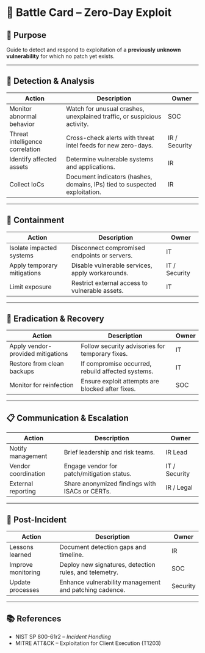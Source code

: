 # 📝 Battle Card – Zero-Day Exploit

## 🎯 Purpose
Guide to detect and respond to exploitation of a **previously unknown vulnerability** for which no patch yet exists.

---

## 🚨 Detection & Analysis
| Action | Description | Owner |
|--------|-------------|-------|
| Monitor abnormal behavior | Watch for unusual crashes, unexplained traffic, or suspicious activity. | SOC |
| Threat intelligence correlation | Cross-check alerts with threat intel feeds for new zero-days. | IR / Security |
| Identify affected assets | Determine vulnerable systems and applications. | IR |
| Collect IoCs | Document indicators (hashes, domains, IPs) tied to suspected exploitation. | IR |

---

## 🛑 Containment
| Action | Description | Owner |
|--------|-------------|-------|
| Isolate impacted systems | Disconnect compromised endpoints or servers. | IT |
| Apply temporary mitigations | Disable vulnerable services, apply workarounds. | IT / Security |
| Limit exposure | Restrict external access to vulnerable assets. | IT |

---

## 🧹 Eradication & Recovery
| Action | Description | Owner |
|--------|-------------|-------|
| Apply vendor-provided mitigations | Follow security advisories for temporary fixes. | IT |
| Restore from clean backups | If compromise occurred, rebuild affected systems. | IT |
| Monitor for reinfection | Ensure exploit attempts are blocked after fixes. | SOC |

---

## 📋 Communication & Escalation
| Action | Description | Owner |
|--------|-------------|-------|
| Notify management | Brief leadership and risk teams. | IR Lead |
| Vendor coordination | Engage vendor for patch/mitigation status. | IT / Security |
| External reporting | Share anonymized findings with ISACs or CERTs. | IR / Legal |

---

## 🔄 Post-Incident
| Action | Description | Owner |
|--------|-------------|-------|
| Lessons learned | Document detection gaps and timeline. | IR |
| Improve monitoring | Deploy new signatures, detection rules, and telemetry. | SOC |
| Update processes | Enhance vulnerability management and patching cadence. | Security |

---

## 📚 References
- NIST SP 800-61r2 – *Incident Handling*  
- MITRE ATT&CK – Exploitation for Client Execution (T1203)  
